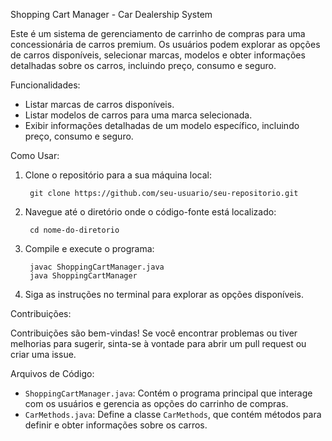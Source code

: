 Shopping Cart Manager - Car Dealership System

Este é um sistema de gerenciamento de carrinho de compras para uma concessionária de carros premium. Os usuários podem explorar as opções de carros disponíveis, selecionar marcas, modelos e obter informações detalhadas sobre os carros, incluindo preço, consumo e seguro.

Funcionalidades:

- Listar marcas de carros disponíveis.
- Listar modelos de carros para uma marca selecionada.
- Exibir informações detalhadas de um modelo específico, incluindo preço, consumo e seguro.

Como Usar:

1. Clone o repositório para a sua máquina local:

        git clone https://github.com/seu-usuario/seu-repositorio.git

2. Navegue até o diretório onde o código-fonte está localizado:

        cd nome-do-diretorio

3. Compile e execute o programa:

        javac ShoppingCartManager.java
        java ShoppingCartManager

4. Siga as instruções no terminal para explorar as opções disponíveis.

Contribuições:

Contribuições são bem-vindas! Se você encontrar problemas ou tiver melhorias para sugerir, sinta-se à vontade para abrir um pull request ou criar uma issue.

Arquivos de Código:

- `ShoppingCartManager.java`: Contém o programa principal que interage com os usuários e gerencia as opções do carrinho de compras.
- `CarMethods.java`: Define a classe `CarMethods`, que contém métodos para definir e obter informações sobre os carros.

